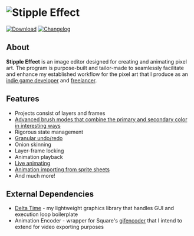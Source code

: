 # ![Stipple Effect](https://i.imgur.com/CZhtaSP.gif)

[![Download](https://i.imgur.com/X6ClI06.png)](https://flinkerflitzer.itch.io/stipple-effect)
[![Changelog](https://i.imgur.com/IhJsonn.png)](https://github.com/jbunke/stipple-effect/blob/master/res/blurbs/changelog.txt)

## About

**Stipple Effect** is an image editor designed for creating and animating pixel art. The program is purpose-built and tailor-made to seamlessly facilitate and enhance my established workflow for the pixel art that I produce as an [indie game developer](https://flinkerflitzer.itch.io/) and [freelancer](https://www.fiverr.com/jordanbunke).

## Features

* Projects consist of layers and frames
* [Advanced brush modes that combine the primary and secondary color in interesting ways](https://i.imgur.com/USum331.gif)
* Rigorous state management
* [Granular undo/redo](https://i.imgur.com/kL84ffp.gif)
* Onion skinning
* Layer-frame locking
* Animation playback
* [Live animating](https://i.imgur.com/n2H93Xr.gif)
* [Animation importing from sprite sheets](https://i.imgur.com/4OoRW4Q.gif)
* And much more!

## External Dependencies

* [Delta Time](https://github.com/jbunke/delta-time) - my lightweight graphics library that handles GUI and execution loop boilerplate
* Animation Encoder - wrapper for Square's [gifencoder](https://github.com/square/gifencoder) that I intend to extend for video exporting purposes
